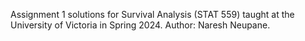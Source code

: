 Assignment 1 solutions for Survival Analysis (STAT 559) taught at the University of Victoria in Spring 2024.
Author: Naresh Neupane.
